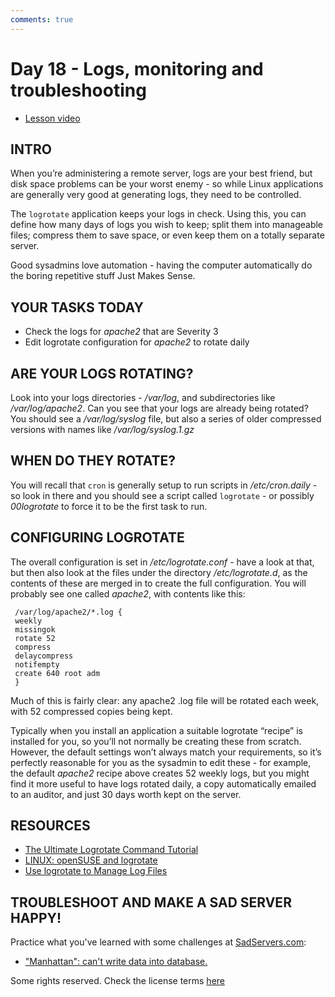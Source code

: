 ```yaml
---
comments: true
---
```

# Day 18 - Logs, monitoring and troubleshooting

* [Lesson video](https://youtu.be/sd5NFUo5JYM)

## INTRO

When you’re administering a remote server, logs are your best friend, but disk space problems can be your worst enemy - so while Linux applications are generally very good at generating logs, they need to be controlled.

The `logrotate` application keeps your logs in check. Using this, you can define how many days of logs you wish to keep; split them into manageable files; compress them to save space, or even keep them on a totally separate server.

Good sysadmins love automation - having the computer automatically do the boring repetitive stuff Just Makes Sense.

## YOUR TASKS TODAY

* Check the logs for _apache2_ that are Severity 3
* Edit logrotate configuration for _apache2_ to rotate daily

## ARE YOUR LOGS ROTATING?

Look into your logs directories - _/var/log_, and subdirectories like _/var/log/apache2_. Can you see that your logs are already being rotated? You should see a _/var/log/syslog_ file, but also a series of older compressed versions with names like _/var/log/syslog.1.gz_

## WHEN DO THEY ROTATE?

You will recall that `cron` is generally setup to run scripts in _/etc/cron.daily_ - so look in there and you should see a script called `logrotate` - or possibly _00logrotate_ to force it to be the first task to run.

## CONFIGURING LOGROTATE

The overall configuration is set in _/etc/logrotate.conf_ - have a look at that, but then also look at the files under the directory _/etc/logrotate.d_, as the contents of these are merged in to create the full configuration.
You will probably see one called _apache2_, with contents like this:

     /var/log/apache2/*.log {
     weekly
     missingok
     rotate 52
     compress
     delaycompress
     notifempty
     create 640 root adm
     }

Much of this is fairly clear: any apache2 .log file will be rotated each week, with 52 compressed copies being kept.

Typically when you install an application a suitable logrotate “recipe” is installed for you, so you’ll not normally be creating these from scratch. However, the default settings won’t always match your requirements, so it’s perfectly reasonable for you as the sysadmin to edit these - for example, the default _apache2_ recipe above creates 52 weekly logs, but you might find it more useful to have logs rotated daily, a copy automatically emailed to an auditor, and just 30 days worth kept on the server.

## RESOURCES

* [The Ultimate Logrotate Command Tutorial](http://www.thegeekstuff.com/2010/07/logrotate-examples/)
* [LINUX: openSUSE and logrotate](http://www.youtube.com/watch?v=UoHmj3ef3Is)
* [Use logrotate to Manage Log Files](http://library.linode.com/linux-tools/utilities/logrotate)

## TROUBLESHOOT AND MAKE A SAD SERVER HAPPY!

Practice what you've learned with some challenges at [SadServers.com](https://sadservers.com/):

* ["Manhattan": can't write data into database.](https://sadservers.com/scenario/manhattan)

Some rights reserved. Check the license terms
[here](https://github.com/livialima/linuxupskillchallenge/blob/master/LICENSE)
